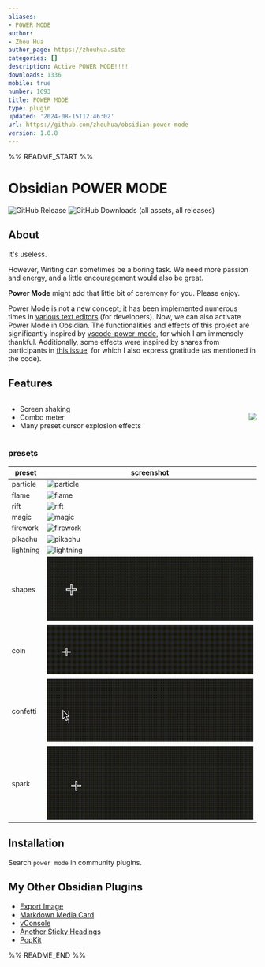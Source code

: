 ```yaml
---
aliases:
- POWER MODE
author:
- Zhou Hua
author_page: https://zhouhua.site
categories: []
description: Active POWER MODE!!!!
downloads: 1336
mobile: true
number: 1693
title: POWER MODE
type: plugin
updated: '2024-08-15T12:46:02'
url: https://github.com/zhouhua/obsidian-power-mode
version: 1.0.8
---
```


%% README_START %%

# Obsidian POWER MODE

![GitHub Release](https://img.shields.io/github/v/release/zhouhua/obsidian-power-mode?include_prereleases&style=flat) ![GitHub Downloads (all assets, all releases)](https://img.shields.io/github/downloads/zhouhua/obsidian-power-mode/total?style=flat)

## About

It's useless.

However, Writing can sometimes be a boring task. We need more passion and energy, and a little encouragement would also be great.

**Power Mode** might add that little bit of ceremony for you. Please enjoy.

Power Mode is not a new concept; it has been implemented numerous times in [various text editors](https://github.com/codeinthedark/awesome-power-mode) (for developers). Now, we can also activate Power Mode in Obsidian. The functionalities and effects of this project are significantly inspired by [vscode-power-mode](https://github.com/hoovercj/vscode-power-mode), for which I am immensely thankful. Additionally, some effects were inspired by shares from participants in [this issue](https://github.com/hoovercj/vscode-power-mode/issues/1), for which I also express gratitude (as mentioned in the code).

## Features

<div style="display: flex; justify-content: space-between; align-items: center;">

- Screen shaking
- Combo meter
- Many preset cursor explosion effects

![](https://raw.githubusercontent.com/zhouhua/obsidian-power-mode/HEAD/screenshots/powermode.gif)

</div>

### presets

| preset    | screenshot                                |
| --------- | ----------------------------------------- |
| particle  | ![particle](https://raw.githubusercontent.com/zhouhua/obsidian-power-mode/HEAD/screenshots/particle.gif)   |
| flame     | ![flame](https://raw.githubusercontent.com/zhouhua/obsidian-power-mode/HEAD/screenshots/flame.gif)         |
| rift      | ![rift](https://raw.githubusercontent.com/zhouhua/obsidian-power-mode/HEAD/screenshots/rift.gif)           |
| magic     | ![magic](https://raw.githubusercontent.com/zhouhua/obsidian-power-mode/HEAD/screenshots/magic.gif)         |
| firework  | ![firework](https://raw.githubusercontent.com/zhouhua/obsidian-power-mode/HEAD/screenshots/firework.gif)   |
| pikachu   | ![pikachu](https://raw.githubusercontent.com/zhouhua/obsidian-power-mode/HEAD/screenshots/pikachu.gif)     |
| lightning | ![lightning](https://raw.githubusercontent.com/zhouhua/obsidian-power-mode/HEAD/screenshots/lightning.gif) |
| shapes    | ![shapes](https://raw.githubusercontent.com/zhouhua/obsidian-power-mode/HEAD/screenshots/shapes.gif)       |
| coin      | ![coin](https://raw.githubusercontent.com/zhouhua/obsidian-power-mode/HEAD/screenshots/coin.gif)           |
| confetti  | ![confetti](https://raw.githubusercontent.com/zhouhua/obsidian-power-mode/HEAD/screenshots/confetti.gif)   |
| spark     | ![spark](https://raw.githubusercontent.com/zhouhua/obsidian-power-mode/HEAD/screenshots/spark.gif)         |

## Installation

Search `power mode` in community plugins.

## My Other Obsidian Plugins

- [Export Image](https://github.com/zhouhua/obsidian-export-image)
- [Markdown Media Card](https://github.com/zhouhua/obsidian-markdown-media-card)
- [vConsole](https://github.com/zhouhua/obsidian-vconsole)
- [Another Sticky Headings](https://github.com/zhouhua/obsidian-sticky-headings)
- [PopKit](https://github.com/zhouhua/obsidian-popkit)


%% README_END %%